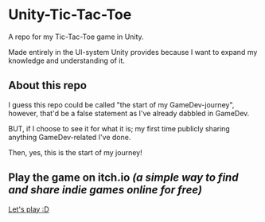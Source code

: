 # Unity-Tic-Tac-Toe
A repo for my Tic-Tac-Toe game in Unity.

Made entirely in the UI-system Unity provides because I want to expand my knowledge and understanding of it.

## About this repo
I guess this repo could be called "the start of my GameDev-journey", however, that'd be a false statement as I've already dabbled in GameDev. 

BUT, if I choose to see it for what it is; my first time publicly sharing anything GameDev-related I've done. 

Then, yes, this is the start of my journey!

## Play the game on itch.io ***(a simple way to find and share indie games online for free)***
[Let's play :D]()
